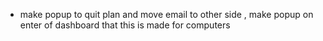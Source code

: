 - make popup to quit plan and move email to other side , make popup on enter of dashboard that this is made for computers

